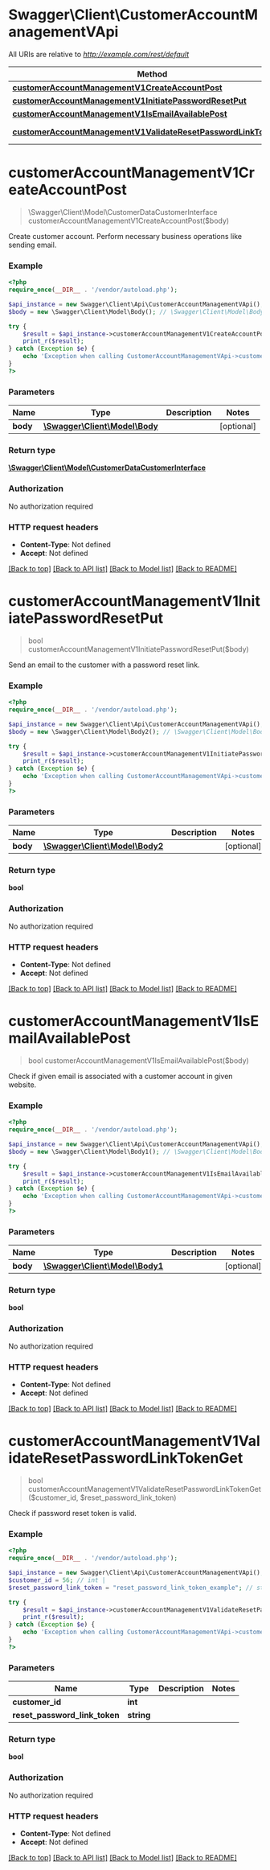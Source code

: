 # Swagger\Client\CustomerAccountManagementVApi

All URIs are relative to *http://example.com/rest/default*

Method | HTTP request | Description
------------- | ------------- | -------------
[**customerAccountManagementV1CreateAccountPost**](CustomerAccountManagementVApi.md#customerAccountManagementV1CreateAccountPost) | **POST** /V1/customers | 
[**customerAccountManagementV1InitiatePasswordResetPut**](CustomerAccountManagementVApi.md#customerAccountManagementV1InitiatePasswordResetPut) | **PUT** /V1/customers/password | 
[**customerAccountManagementV1IsEmailAvailablePost**](CustomerAccountManagementVApi.md#customerAccountManagementV1IsEmailAvailablePost) | **POST** /V1/customers/isEmailAvailable | 
[**customerAccountManagementV1ValidateResetPasswordLinkTokenGet**](CustomerAccountManagementVApi.md#customerAccountManagementV1ValidateResetPasswordLinkTokenGet) | **GET** /V1/customers/{customerId}/password/resetLinkToken/{resetPasswordLinkToken} | 


# **customerAccountManagementV1CreateAccountPost**
> \Swagger\Client\Model\CustomerDataCustomerInterface customerAccountManagementV1CreateAccountPost($body)



Create customer account. Perform necessary business operations like sending email.

### Example
```php
<?php
require_once(__DIR__ . '/vendor/autoload.php');

$api_instance = new Swagger\Client\Api\CustomerAccountManagementVApi();
$body = new \Swagger\Client\Model\Body(); // \Swagger\Client\Model\Body | 

try {
    $result = $api_instance->customerAccountManagementV1CreateAccountPost($body);
    print_r($result);
} catch (Exception $e) {
    echo 'Exception when calling CustomerAccountManagementVApi->customerAccountManagementV1CreateAccountPost: ', $e->getMessage(), "\n";
}
?>
```

### Parameters

Name | Type | Description  | Notes
------------- | ------------- | ------------- | -------------
 **body** | [**\Swagger\Client\Model\Body**](../Model/\Swagger\Client\Model\Body.md)|  | [optional] 

### Return type

[**\Swagger\Client\Model\CustomerDataCustomerInterface**](../Model/CustomerDataCustomerInterface.md)

### Authorization

No authorization required

### HTTP request headers

 - **Content-Type**: Not defined
 - **Accept**: Not defined

[[Back to top]](#) [[Back to API list]](../../README.md#documentation-for-api-endpoints) [[Back to Model list]](../../README.md#documentation-for-models) [[Back to README]](../../README.md)

# **customerAccountManagementV1InitiatePasswordResetPut**
> bool customerAccountManagementV1InitiatePasswordResetPut($body)



Send an email to the customer with a password reset link.

### Example
```php
<?php
require_once(__DIR__ . '/vendor/autoload.php');

$api_instance = new Swagger\Client\Api\CustomerAccountManagementVApi();
$body = new \Swagger\Client\Model\Body2(); // \Swagger\Client\Model\Body2 | 

try {
    $result = $api_instance->customerAccountManagementV1InitiatePasswordResetPut($body);
    print_r($result);
} catch (Exception $e) {
    echo 'Exception when calling CustomerAccountManagementVApi->customerAccountManagementV1InitiatePasswordResetPut: ', $e->getMessage(), "\n";
}
?>
```

### Parameters

Name | Type | Description  | Notes
------------- | ------------- | ------------- | -------------
 **body** | [**\Swagger\Client\Model\Body2**](../Model/\Swagger\Client\Model\Body2.md)|  | [optional] 

### Return type

**bool**

### Authorization

No authorization required

### HTTP request headers

 - **Content-Type**: Not defined
 - **Accept**: Not defined

[[Back to top]](#) [[Back to API list]](../../README.md#documentation-for-api-endpoints) [[Back to Model list]](../../README.md#documentation-for-models) [[Back to README]](../../README.md)

# **customerAccountManagementV1IsEmailAvailablePost**
> bool customerAccountManagementV1IsEmailAvailablePost($body)



Check if given email is associated with a customer account in given website.

### Example
```php
<?php
require_once(__DIR__ . '/vendor/autoload.php');

$api_instance = new Swagger\Client\Api\CustomerAccountManagementVApi();
$body = new \Swagger\Client\Model\Body1(); // \Swagger\Client\Model\Body1 | 

try {
    $result = $api_instance->customerAccountManagementV1IsEmailAvailablePost($body);
    print_r($result);
} catch (Exception $e) {
    echo 'Exception when calling CustomerAccountManagementVApi->customerAccountManagementV1IsEmailAvailablePost: ', $e->getMessage(), "\n";
}
?>
```

### Parameters

Name | Type | Description  | Notes
------------- | ------------- | ------------- | -------------
 **body** | [**\Swagger\Client\Model\Body1**](../Model/\Swagger\Client\Model\Body1.md)|  | [optional] 

### Return type

**bool**

### Authorization

No authorization required

### HTTP request headers

 - **Content-Type**: Not defined
 - **Accept**: Not defined

[[Back to top]](#) [[Back to API list]](../../README.md#documentation-for-api-endpoints) [[Back to Model list]](../../README.md#documentation-for-models) [[Back to README]](../../README.md)

# **customerAccountManagementV1ValidateResetPasswordLinkTokenGet**
> bool customerAccountManagementV1ValidateResetPasswordLinkTokenGet($customer_id, $reset_password_link_token)



Check if password reset token is valid.

### Example
```php
<?php
require_once(__DIR__ . '/vendor/autoload.php');

$api_instance = new Swagger\Client\Api\CustomerAccountManagementVApi();
$customer_id = 56; // int | 
$reset_password_link_token = "reset_password_link_token_example"; // string | 

try {
    $result = $api_instance->customerAccountManagementV1ValidateResetPasswordLinkTokenGet($customer_id, $reset_password_link_token);
    print_r($result);
} catch (Exception $e) {
    echo 'Exception when calling CustomerAccountManagementVApi->customerAccountManagementV1ValidateResetPasswordLinkTokenGet: ', $e->getMessage(), "\n";
}
?>
```

### Parameters

Name | Type | Description  | Notes
------------- | ------------- | ------------- | -------------
 **customer_id** | **int**|  | 
 **reset_password_link_token** | **string**|  | 

### Return type

**bool**

### Authorization

No authorization required

### HTTP request headers

 - **Content-Type**: Not defined
 - **Accept**: Not defined

[[Back to top]](#) [[Back to API list]](../../README.md#documentation-for-api-endpoints) [[Back to Model list]](../../README.md#documentation-for-models) [[Back to README]](../../README.md)

